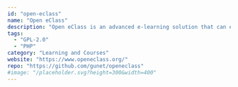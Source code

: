 ```yaml
---
id: "open-eclass"
name: "Open eClass"
description: "Open eClass is an advanced e-learning solution that can enhance the teaching and learning process."
tags:
  - "GPL-2.0"
  - "PHP"
category: "Learning and Courses"
website: "https://www.openeclass.org/"
repo: "https://github.com/gunet/openeclass"
#image: "/placeholder.svg?height=300&width=400"
---
```


